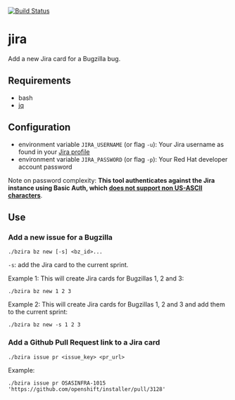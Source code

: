 [![Build Status](https://travis-ci.com/shiftstack/bzira.svg?branch=master)](https://travis-ci.com/shiftstack/bzira)
# jira
Add a new Jira card for a Bugzilla bug.

## Requirements
* bash
* [jq](https://stedolan.github.io/jq/)


## Configuration
* environment variable `JIRA_USERNAME` (or flag `-u`): Your Jira username as found in your [Jira profile](https://issues.redhat.com/secure/ViewProfile.jspa)
* environment variable `JIRA_PASSWORD` (or flag `-p`): Your Red Hat developer account password

Note on password complexity: **This tool authenticates against the Jira instance using Basic Auth, which [does not support non US-ASCII characters](https://tools.ietf.org/html/rfc7617#page-8)**.

## Use

### Add a new issue for a Bugzilla

```
./bzira bz new [-s] <bz_id>...
```

`-s`: add the Jira card to the current sprint.

Example 1: This will create Jira cards for Bugzillas 1, 2 and 3:

```
./bzira bz new 1 2 3
```

Example 2: This will create Jira cards for Bugzillas 1, 2 and 3 and add them to the current sprint:

```
./bzira bz new -s 1 2 3
```

### Add a Github Pull Request link to a Jira card

```
./bzira issue pr <issue_key> <pr_url>
```

Example:

```
./bzira issue pr OSASINFRA-1015 'https://github.com/openshift/installer/pull/3128'
```
